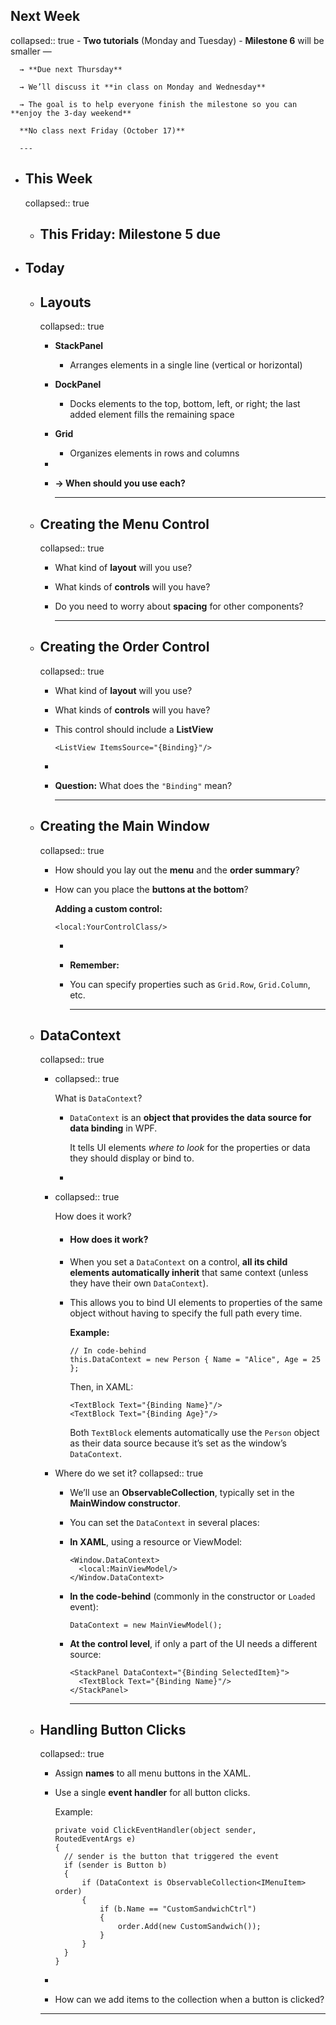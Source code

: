 ## Next Week
collapsed:: true
	- **Two tutorials** (Monday and Tuesday)
	- **Milestone 6** will be smaller —
	  
	  → **Due next Thursday**
	  
	  → We’ll discuss it **in class on Monday and Wednesday**
	  
	  → The goal is to help everyone finish the milestone so you can **enjoy the 3-day weekend**
	  
	  **No class next Friday (October 17)**
	  
	  ---
- ## This Week
  collapsed:: true
	- This **Friday:** Milestone 5 due
	  ---
- ## Today
	- ## Layouts
	  collapsed:: true
		- **StackPanel**
			- Arranges elements in a single line (vertical or horizontal)
		- **DockPanel**
			- Docks elements to the top, bottom, left, or right; the last added element fills the remaining space
		- **Grid**
			- Organizes elements in rows and columns
		-
		- **→ When should you use each?**
		  
		  ---
	- ## Creating the Menu Control
	  collapsed:: true
		- What kind of **layout** will you use?
		- What kinds of **controls** will you have?
		- Do you need to worry about **spacing** for other components?
		  
		  ---
	- ## Creating the Order Control
	  collapsed:: true
		- What kind of **layout** will you use?
		- What kinds of **controls** will you have?
		- This control should include a **ListView**
		  
		  ```
		  <ListView ItemsSource="{Binding}"/>
		  ```
		-
		- **Question:** What does the `"Binding"` mean?
		  
		  ---
	- ## Creating the Main Window
	  collapsed:: true
		- How should you lay out the **menu** and the **order summary**?
		- How can you place the **buttons at the bottom**?
		  
		  **Adding a custom control:**
		  
		  ```
		  <local:YourControlClass/>
		  ```
			-
			- **Remember:**
			- You can specify properties such as `Grid.Row`, `Grid.Column`, etc.
			  
			  ---
	- ## DataContext
	  collapsed:: true
		- collapsed:: true
		  
		  What is `DataContext`?
			- `DataContext` is an **object that provides the data source for data binding** in WPF.
			  
			  It tells UI elements *where to look* for the properties or data they should display or bind to.
			-
		- collapsed:: true
		  
		  How does it work?
			- #### **How does it work?**
			- When you set a `DataContext` on a control, **all its child elements automatically inherit** that same context (unless they have their own `DataContext`).
			- This allows you to bind UI elements to properties of the same object without having to specify the full path every time.
			  
			  **Example:**
			  
			  ```
			  // In code-behind
			  this.DataContext = new Person { Name = "Alice", Age = 25 };
			  ```
			  
			  Then, in XAML:
			  
			  ```
			  <TextBlock Text="{Binding Name}"/>
			  <TextBlock Text="{Binding Age}"/>
			  ```
			  
			  Both `TextBlock` elements automatically use the `Person` object as their data source because it’s set as the window’s `DataContext`.
		- Where do we set it?
		  collapsed:: true
			- We’ll use an **ObservableCollection<IMenuItem>**, typically set in the **MainWindow constructor**.
			- You can set the `DataContext` in several places:
			- **In XAML**, using a resource or ViewModel:
			  
			  ```
			  <Window.DataContext>
			    <local:MainViewModel/>
			  </Window.DataContext>
			  ```
			- **In the code-behind** (commonly in the constructor or `Loaded` event):
			  
			  ```
			  DataContext = new MainViewModel();
			  ```
			- **At the control level**, if only a part of the UI needs a different source:
			  
			  ```
			  <StackPanel DataContext="{Binding SelectedItem}">
			    <TextBlock Text="{Binding Name}"/>
			  </StackPanel>
			  ```
			  
			  ---
	- ## Handling Button Clicks
	  collapsed:: true
		- Assign **names** to all menu buttons in the XAML.
		- Use a single **event handler** for all button clicks.
		  
		  Example:
		  
		  ```
		  private void ClickEventHandler(object sender, RoutedEventArgs e)
		  {
		    // sender is the button that triggered the event
		    if (sender is Button b)
		    {
		        if (DataContext is ObservableCollection<IMenuItem> order)
		        {
		            if (b.Name == "CustomSandwichCtrl")
		            {
		                order.Add(new CustomSandwich());
		            }
		        }
		    }
		  }
		  ```
		-
		- How can we add items to the collection when a button is clicked?
		- ---